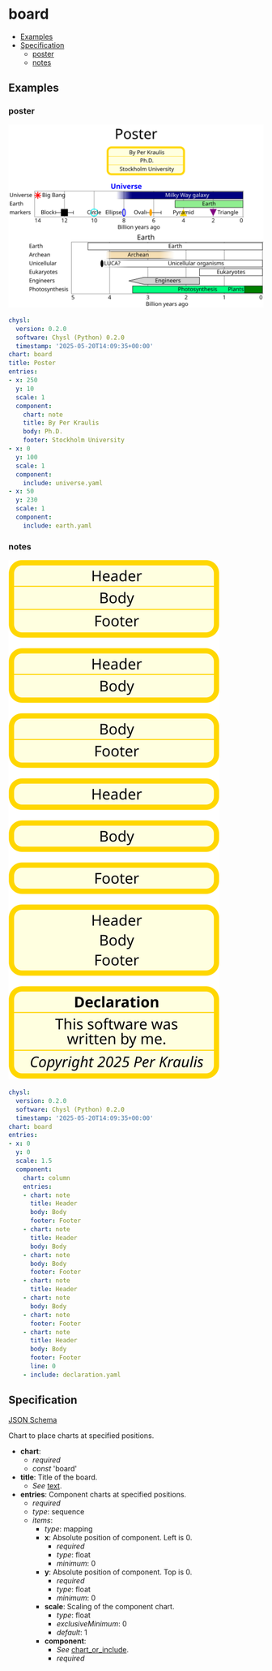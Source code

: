 # board

- [Examples](#examples)
- [Specification](#specification)
  - [poster](#poster)
  - [notes](#notes)

## Examples

### poster

![poster SVG](poster.svg)

```yaml
chysl:
  version: 0.2.0
  software: Chysl (Python) 0.2.0
  timestamp: '2025-05-20T14:09:35+00:00'
chart: board
title: Poster
entries:
- x: 250
  y: 10
  scale: 1
  component:
    chart: note
    title: By Per Kraulis
    body: Ph.D.
    footer: Stockholm University
- x: 0
  y: 100
  scale: 1
  component:
    include: universe.yaml
- x: 50
  y: 230
  scale: 1
  component:
    include: earth.yaml
```
### notes

![notes SVG](notes.svg)

```yaml
chysl:
  version: 0.2.0
  software: Chysl (Python) 0.2.0
  timestamp: '2025-05-20T14:09:35+00:00'
chart: board
entries:
- x: 0
  y: 0
  scale: 1.5
  component:
    chart: column
    entries:
    - chart: note
      title: Header
      body: Body
      footer: Footer
    - chart: note
      title: Header
      body: Body
    - chart: note
      body: Body
      footer: Footer
    - chart: note
      title: Header
    - chart: note
      body: Body
    - chart: note
      footer: Footer
    - chart: note
      title: Header
      body: Body
      footer: Footer
      line: 0
    - include: declaration.yaml
```
## Specification

[JSON Schema](board.md)

Chart to place charts at specified positions.

- **chart**:
  - *required*
  - *const* 'board'
- **title**: Title of the board.
  - *See* [text](schema_defs.md#text).
- **entries**: Component charts at specified positions.
  - *required*
  - *type*: sequence
  - *items*:
    - *type*: mapping
    - **x**: Absolute position of component. Left is 0.
      - *required*
      - *type*: float
      - *minimum*: 0
    - **y**: Absolute position of component. Top is 0.
      - *required*
      - *type*: float
      - *minimum*: 0
    - **scale**: Scaling of the component chart.
      - *type*: float
      - *exclusiveMinimum*: 0
      - *default*: 1
    - **component**:
      - *See* [chart_or_include](schema_defs.md#chart_or_include).
      - *required*

